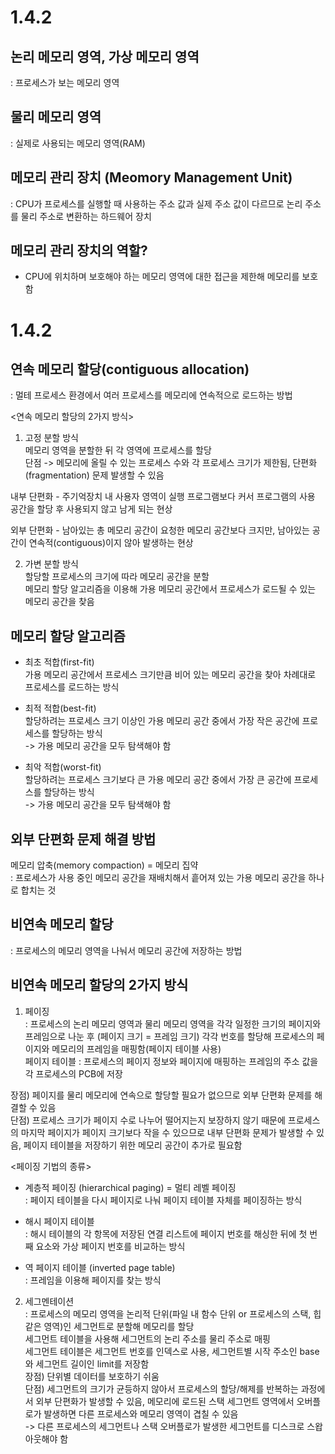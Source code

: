 # 1.4.2     
## 논리 메모리 영역, 가상 메모리 영역     
: 프로세스가 보는 메모리 영역     

## 물리 메모리 영역     
: 실제로 사용되는 메모리 영역(RAM)     


## 메모리 관리 장치 (Meomory Management Unit)     
: CPU가 프로세스를 실행할 때 사용하는 주소 값과 실제 주소 값이 다르므로 논리 주소를 물리 주소로 변환하는 하드웨어 장치     

## 메모리 관리 장치의 역할?     
- CPU에 위치하며 보호해야 하는 메모리 영역에 대한 접근을 제한해 메모리를 보호함     

# 1.4.2     
## 연속 메모리 할당(contiguous allocation)     
: 멀테 프로세스 환경에서 여러 프로세스를 메모리에 연속적으로 로드하는 방법     

<연속 메모리 할당의 2가지 방식>     
1. 고정 분할 방식     
메모리 영역을 분할한 뒤 각 영역에 프로세스를 할당     
단점 -> 메모리에 올릴 수 있는 프로세스 수와 각 프로세스 크기가 제한됨, 단편화(fragmentation) 문제 발생할 수 있음     

내부 단편화 - 주기억장치 내 사용자 영역이 실행 프로그램보다 커서 프로그램의 사용 공간을 할당 후 사용되지 않고 남게 되는 현상     

외부 단편화 - 남아있는 총 메모리 공간이 요청한 메모리 공간보다 크지만, 남아있는 공간이 연속적(contiguous)이지 않아 발생하는 현상     

2. 가변 분할 방식     
할당할 프로세스의 크기에 따라 메모리 공간을 분할     
메모리 할당 알고리즘을 이용해 가용 메모리 공간에서 프로세스가 로드될 수 있는 메모리 공간을 찾음      

## 메모리 할당 알고리즘     
- 최초 적합(first-fit)     
가용 메모리 공간에서 프로세스 크기만큼 비어 있는 메모리 공간을 찾아 차례대로 프로세스를 로드하는 방식     

- 최적 적합(best-fit)     
할당하려는 프로세스 크기 이상인 가용 메모리 공간 중에서 가장 작은 공간에 프로세스를 할당하는 방식     
-> 가용 메모리 공간을 모두 탐색해야 함     

- 최악 적합(worst-fit)     
할당하려는 프로세스 크기보다 큰 가용 메모리 공간 중에서 가장 큰 공간에 프로세스를 할당하는 방식     
-> 가용 메모리 공간을 모두 탐색해야 함     

## 외부 단편화 문제 해결 방법     
메모리 압축(memory compaction) = 메모리 집약     
: 프로세스가 사용 중인 메모리 공간을 재배치해서 흩어져 있는 가용 메모리 공간을 하나로 합치는 것     



## 비연속 메모리 할당     
: 프로세스의 메모리 영역을 나눠서 메모리 공간에 저장하는 방법     

## 비연속 메모리 할당의 2가지 방식     
1. 페이징     
: 프로세스의 논리 메모리 영역과 물리 메모리 영역을 각각 일정한 크기의 페이지와 프레임으로 나눈 후 (페이지 크기 = 프레임 크기) 각각 번호를 할당해 프로세스의 페이지와 메모리의 프레임을 매핑함(페이지 테이블 사용)     
페이지 테이블 : 프로세스의 페이지 정보와 페이지에 매핑하는 프레임의 주소 값을 각 프로세스의 PCB에 저장     

장점) 페이지를 물리 메모리에 연속으로 할당할 필요가 없으므로 외부 단편화 문제를 해결할 수 있음     
단점) 프로세스 크기가 페이지 수로 나누어 떨어지는지 보장하지 않기 때문에 프로세스의 마지막 페이지가 페이지 크기보다 작을 수 있으므로 내부 단편화 문제가 발생할 수 있음, 페이지 테이블을 저장하기 위한 메모리 공간이 추가로 필요함     

<페이징 기법의 종류>     
- 계층적 페이징 (hierarchical paging) = 멀티 레벨 페이징     
: 페이지 테이블을 다시 페이지로 나눠 페이지 테이블 자체를 페이징하는 방식     

- 해시 페이지 테이블     
: 해시 테이블의 각 항목에 저장된 연결 리스트에 페이지 번호를 해싱한 뒤에 첫 번째 요소와 가상 페이지 번호를 비교하는 방식     

- 역 페이지 테이블 (inverted page table)     
: 프레임을 이용해 페이지를 찾는 방식     


2. 세그멘테이션      
: 프로세스의 메모리 영역을 논리적 단위(파일 내 함수 단위 or 프로세스의 스택, 힙 같은 영역)인 세그먼트로 분할해 메모리를 할당     
세그먼트 테이블을 사용해 세그먼트의 논리 주소를 물리 주소로 매핑     
세그먼트 테이블은 세그먼트 번호를 인덱스로 사용, 세그먼트별 시작 주소인 base와 세그먼트 길이인 limit를 저장함     
장점) 단위별 데이터를 보호하기 쉬움     
단점) 세그먼트의 크기가 균등하지 않아서 프로세스의 할당/해제를 반복하는 과정에서 외부 단편화가 발생할 수 있음, 메모리에 로드된 스택 세그먼트 영역에서 오버플로가 발생하면 다른 프로세스와 메모리 영역이 겹칠 수 있음     
-> 다른 프로세스의 세그먼트나 스택 오버플로가 발생한 세그먼트를 디스크로 스왑 아웃해야 함     
